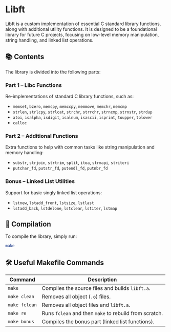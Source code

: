 # Libft

Libft is a custom implementation of essential C standard library functions, along with additional utility functions. It is designed to be a foundational library for future C projects, focusing on low-level memory manipulation, string handling, and linked list operations.

## 📚 Contents

The library is divided into the following parts:

### Part 1 – Libc Functions

Re-implementations of standard C library functions, such as:

- `memset`, `bzero`, `memcpy`, `memccpy`, `memmove`, `memchr`, `memcmp`
- `strlen`, `strlcpy`, `strlcat`, `strchr`, `strrchr`, `strncmp`, `strnstr`, `strdup`
- `atoi`, `isalpha`, `isdigit`, `isalnum`, `isascii`, `isprint`, `toupper`, `tolower`
- `calloc`

### Part 2 – Additional Functions

Extra functions to help with common tasks like string manipulation and memory handling:

- `substr`, `strjoin`, `strtrim`, `split`, `itoa`, `strmapi`, `striteri`
- `putchar_fd`, `putstr_fd`, `putendl_fd`, `putnbr_fd`

### Bonus – Linked List Utilities

Support for basic singly linked list operations:

- `lstnew`, `lstadd_front`, `lstsize`, `lstlast`
- `lstadd_back`, `lstdelone`, `lstclear`, `lstiter`, `lstmap`

## 🔧 Compilation

To compile the library, simply run:

```bash
make
```

## 🛠️ Useful Makefile Commands

| Command         | Description                                         |
|----------------|-----------------------------------------------------|
| `make`         | Compiles the source files and builds `libft.a`.     |
| `make clean`   | Removes all object (`.o`) files.                    |
| `make fclean`  | Removes all object files and `libft.a`.             |
| `make re`      | Runs `fclean` and then `make` to rebuild from scratch. |
| `make bonus`   | Compiles the bonus part (linked list functions).    |
